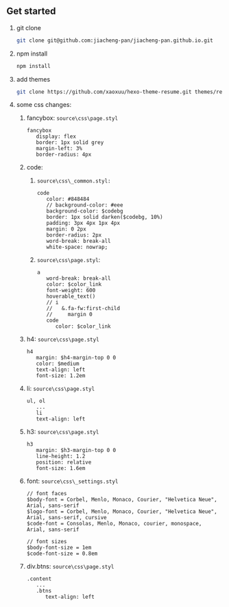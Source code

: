 ## Get started

1. git clone

   ```bash
   git clone git@github.com:jiacheng-pan/jiacheng-pan.github.io.git
   ```

2. npm install

   ```bash
   npm install
   ```

3. add themes

   ```bash
   git clone https://github.com/xaoxuu/hexo-theme-resume.git themes/resume
   ```

4. some css changes:

   1. fancybox: `source\css\page.styl`

      ```styl
      fancybox
         display: flex
         border: 1px solid grey
         margin-left: 3%
         border-radius: 4px
      ```

   2. code:
      1. `source\css\_common.styl:`
         ```styl
         code
            color: #848484
            // background-color: #eee
            background-color: $codebg
            border: 1px solid darken($codebg, 10%)
            padding: 3px 4px 1px 4px
            margin: 0 2px
            border-radius: 2px
            word-break: break-all
            white-space: nowrap;
         ```
      2. `source\css\page.styl`:
         ```styl
         a
            word-break: break-all
            color: $color_link
            font-weight: 600
            hoverable_text()
            // i
            //   &.fa-fw:first-child
            //     margin 0
            code
               color: $color_link
         ```
   3. h4: `source\css\page.styl`

      ```styl
      h4
         margin: $h4-margin-top 0 0
         color: $medium
         text-align: left
         font-size: 1.2em
      ```

   4. li: `source\css\page.styl`

      ```styl
      ul, ol
         ...
         li
         text-align: left
      ```

   5. h3: `source\css\page.styl`

      ```styl
      h3
         margin: $h3-margin-top 0 0
         line-height: 1.2
         position: relative
         font-size: 1.6em
      ```

   6. font: `source\css\_settings.styl`

      ```styl
      // font faces
      $body-font = Corbel, Menlo, Monaco, Courier, "Helvetica Neue", Arial, sans-serif
      $logo-font = Corbel, Menlo, Monaco, Courier, "Helvetica Neue", Arial, sans-serif, cursive
      $code-font = Consolas, Menlo, Monaco, courier, monospace, Arial, sans-serif

      // font sizes
      $body-font-size = 1em
      $code-font-size = 0.8em
      ```

   7. div.btns: `source\css\page.styl`
      ```styl
      .content
         ...
         .btns
            text-align: left
      ```
